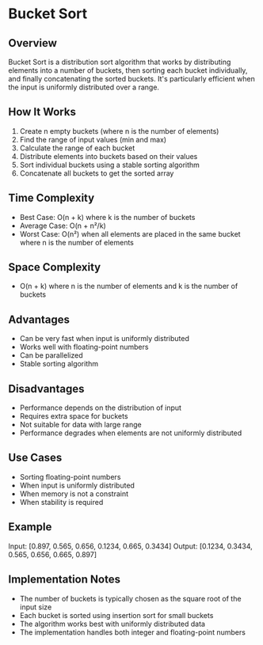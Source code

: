 # Bucket Sort

## Overview
Bucket Sort is a distribution sort algorithm that works by distributing elements into a number of buckets, then sorting each bucket individually, and finally concatenating the sorted buckets. It's particularly efficient when the input is uniformly distributed over a range.

## How It Works
1. Create n empty buckets (where n is the number of elements)
2. Find the range of input values (min and max)
3. Calculate the range of each bucket
4. Distribute elements into buckets based on their values
5. Sort individual buckets using a stable sorting algorithm
6. Concatenate all buckets to get the sorted array

## Time Complexity
- Best Case: O(n + k) where k is the number of buckets
- Average Case: O(n + n²/k)
- Worst Case: O(n²) when all elements are placed in the same bucket
where n is the number of elements

## Space Complexity
- O(n + k) where n is the number of elements and k is the number of buckets

## Advantages
- Can be very fast when input is uniformly distributed
- Works well with floating-point numbers
- Can be parallelized
- Stable sorting algorithm

## Disadvantages
- Performance depends on the distribution of input
- Requires extra space for buckets
- Not suitable for data with large range
- Performance degrades when elements are not uniformly distributed

## Use Cases
- Sorting floating-point numbers
- When input is uniformly distributed
- When memory is not a constraint
- When stability is required

## Example
Input: [0.897, 0.565, 0.656, 0.1234, 0.665, 0.3434]
Output: [0.1234, 0.3434, 0.565, 0.656, 0.665, 0.897]

## Implementation Notes
- The number of buckets is typically chosen as the square root of the input size
- Each bucket is sorted using insertion sort for small buckets
- The algorithm works best with uniformly distributed data
- The implementation handles both integer and floating-point numbers 